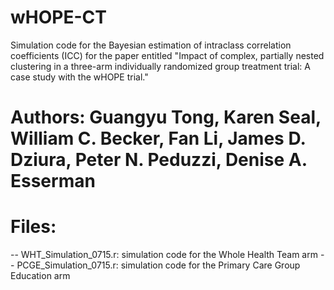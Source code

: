 # wHOPE-CT
Simulation code for the Bayesian estimation of intraclass correlation coefficients (ICC) for the paper entitled "Impact of complex, partially nested clustering in a three-arm individually randomized group treatment trial: A case study with the wHOPE trial." 

# Authors: Guangyu Tong, Karen Seal, William C. Becker, Fan Li, James D. Dziura, Peter N. Peduzzi, Denise A. Esserman

# Files:
  -- WHT_Simulation_0715.r: simulation code for the Whole Health Team arm
  -- PCGE_Simulation_0715.r: simulation code for the Primary Care Group Education arm

